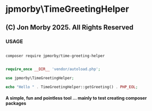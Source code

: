 # jpmorby\TimeGreetingHelper

## (C) Jon Morby 2025.  All Rights Reserved

### USAGE

```bash

composer require jpmorby/time-greeting-helper
```

```php

require_once __DIR__ 'vendor/autoload.php';

use jpmorby\TimeGreetingHelper;

echo "Hello " . TimeGreetingHelper::getGreeting() . PHP_EOL;

```

#### A simple, fun and pointless tool ... mainly to test creating composer packages
